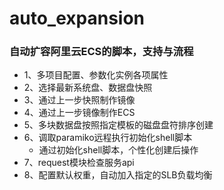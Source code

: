 # auto_expansion
### 自动扩容阿里云ECS的脚本，支持与流程
- 1、多项目配置、参数化实例各项属性
- 2、选择最新系统盘、数据盘快照
- 3、通过上一步快照制作镜像
- 4、通过上一步镜像制作ECS
- 5、多块数据盘按照指定模板的磁盘盘符排序创建
- 6、调取paramiko远程执行初始化shell脚本
  - 通过初始化shell脚本，个性化创建后操作
- 7、request模块检查服务api
- 8、配置默认权重，自动加入指定的SLB负载均衡
